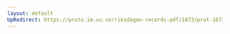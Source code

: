 ```yaml
---
layout: default
UpRedirect: https://pruto.im.uu.se/riksdagen-records-pdf/1873/prot-1873--ak--516/prot-1873--ak--516_011.pdf
---
```


